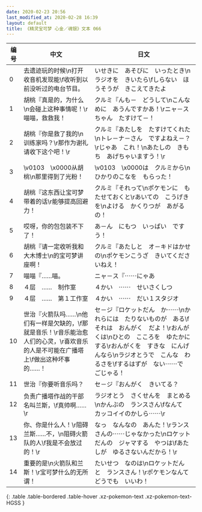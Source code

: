 ```yaml
---
date: 2020-02-23 20:56
last_modified_at: 2020-02-28 16:39
layout: default
title: 《精灵宝可梦 心金／魂银》文本 066
---
```

| 编号 | 中文 | 日文 |
| ---- | ---- | ---- |
| 0 | 去遗迹玩的时候\n打开收音机发现能\f收听到以前没听过的电台节目。 | いせきに　あそびに　いったとき\nラジオを　きいたら\fしらない　ほうそうが　きこえてきたよ |
| 1 | 胡桃『真是的，为什么\n会碰上这种事情呢！\r喵喵，救救我！ | クルミ『んも－　どうして\nこんな　めに　あうんですかあ！\rニャ－スちゃん　たすけて－！ |
| 2 | 胡桃『你是救了我的\n训练家吗？\r那作为谢礼请收下这个吧！\r | クルミ『あたしを　たすけてくれた\nトレ－ナ－さん　ですよねえ－？\rじゃあ　これ！\nあたしの　きもち　あげちゃいますう！\r |
| 3 | \v0103　\x0000从胡桃\n那里得到了光粉！ | \v0103　\x0000は　クルミから\nひかりのこなを　もらった！ |
| 4 | 胡桃『这东西让宝可梦带着的话\r能够提高回避力！ | クルミ『それって\nポケモンに　もたせておくと\rあいての　こうげきを\nよける　かくりつが　あがるの！ |
| 5 | 哎呀，你的包包装不下了！ | あ－ん　にもつ　いっぱい　ですう！ |
| 6 | 胡桃『请一定收听我和大木博士\n的宝可梦讲座啊！ | クルミ『あたしと　オ－キドはかせの\nポケモンこうざ　きいてくださいねえ！ |
| 7 | 喵喵『……喵。 | ニャ－ス『⋯⋯にゃあ |
| 8 | ４层　……　制作室 | ４かい　⋯⋯　せいさくしつ |
| 9 | ４层　……　第１工作室 | ４かい　⋯⋯　だい１スタジオ |
| 10 | 世治『火箭队吗……\n他们有一样是欠缺的，\f那就是音乐！\r音乐能治愈人们的心灵，\r喜欢音乐的人是不可能在广播塔上\f做出这种坏事的……！ | セ－ジ『ロケットだん　か⋯⋯\nかれらには　たりないものが　ある\fそれは　おんがく　だよ！\rおんがくは\nひとの　こころを　ゆたかにする\rおんがくを　すきな　にんげんなら\nラジオとうで　こんな　わるさを\fするはずが　ない⋯⋯で　ごじゃる！ |
| 11 | 世治『你要听音乐吗？ | セ－ジ『おんがく　きいてる？ |
| 12 | 负责广播塔作战的干部名叫兰斯，\f真帅啊……\r | ラジオとう　さくせんを　まとめる\nかんぶの　ランスさん\fなんて　カッコイイのかしら⋯⋯\r |
| 13 | 你、你是什么人！\r阻碍兰斯……不，\n阻碍火箭队的人\f我是不会放过的！\r | なっ　なんなの　あんた！\rランスさんの⋯⋯じゃなかった\nロケットだんの　ジャマする　やつは\fあたしが　ゆるさないんだから！\r |
| 14 | 重要的是\n火箭队和兰斯！\r宝可梦什么的无所谓！ | たいせつ　なのは\nロケットだん　と　ランスさん！\rポケモンなんて　どうでも　いいわ！ |
{: .table .table-bordered .table-hover .xz-pokemon-text .xz-pokemon-text-HGSS }